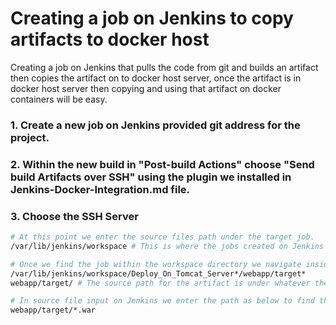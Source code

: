 # Creating a job on Jenkins to copy artifacts to docker host
Creating a job on Jenkins that pulls the code from git and builds an artifact then copies the artifact on to docker host server, once the artifact is in docker host server then copying and using that artifact on docker containers will be easy.

### 1. Create a new job on Jenkins provided git address for the project. 
### 2. Within the new build in "Post-build Actions" choose "Send build Artifacts over SSH" using the plugin we installed in Jenkins-Docker-Integration.md file.
### 3. Choose the SSH Server

```sh
# At this point we enter the source files path under the target job. 
/var/lib/jenkins/workspace # This is where the jobs created on Jenkins are.

# Once we find the job within the workspace directory we navigate inside the job and get the source path which is as below
/var/lib/jenkins/workspace/Deploy_On_Tomcat_Server*/webapp/target*
webapp/target/ # The source path for the artifact is under whatever the job name is

# In source file input on Jenkins we enter the path as below to find the artifact ending with .war
webapp/target/*.war
```

